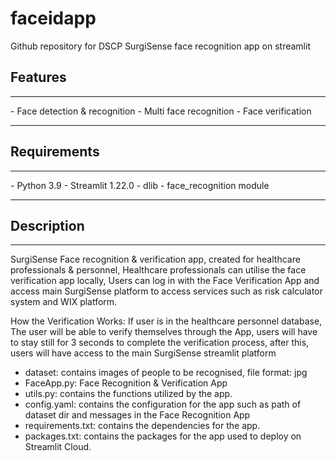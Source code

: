 # faceidapp
Github repository for DSCP SurgiSense face recognition app on streamlit
## Features
<hr>
- Face detection & recognition
- Multi face recognition
- Face verification
<hr>

## Requirements
<hr>
- Python 3.9
- Streamlit 1.22.0
- dlib
- face_recognition module
<hr>

## Description
<hr>
SurgiSense Face recognition & verification app, created for healthcare professionals & personnel, Healthcare professionals can utilise the face verification app locally, Users can log in with the Face Verification App and access main SurgiSense platform to access services such as risk calculator system and WIX platform. 

How the Verification Works:
If user is in the healthcare personnel database, The user will be able to verify themselves through the App, users will have to stay still for 3 seconds to complete the verification process, after this, users will have access to the main SurgiSense streamlit platform

- dataset: contains images of people to be recognised, file format: jpg
- FaceApp.py: Face Recognition & Verification App 
- utils.py: contains the functions utilized by the app.
- config.yaml: contains the configuration for the app such as path of dataset dir and messages in the Face Recognition App
- requirements.txt: contains the dependencies for the app.
- packages.txt: contains the packages for the app used to deploy on Streamlit Cloud.
